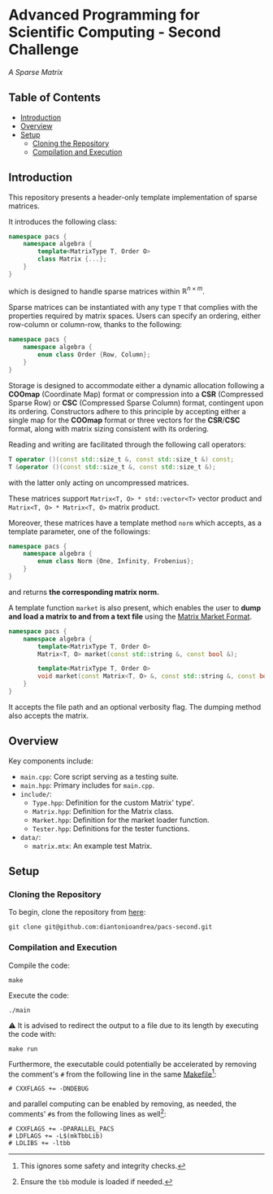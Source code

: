 # Advanced Programming for Scientific Computing - Second Challenge

_A Sparse Matrix_

## Table of Contents

- [Introduction](#introduction)
- [Overview](#overview)
- [Setup](#setup)
    - [Cloning the Repository](#cloning-the-repository)
    - [Compilation and Execution](#compilation-and-execution)

## Introduction

This repository presents a header-only template implementation of sparse matrices.

It introduces the following class:

```cpp
namespace pacs {
    namespace algebra {
        template<MatrixType T, Order O>
        class Matrix {...};
    }
}
```

which is designed to handle sparse matrices within $\mathbb{R}^{n \times m}$.

Sparse matrices can be instantiated with any type `T` that complies with the properties required by matrix spaces. Users can specify an ordering, either row-column or column-row, thanks to the following:

```cpp
namespace pacs {
    namespace algebra {
        enum class Order {Row, Column};
    }
}
```

Storage is designed to accommodate either a dynamic allocation following a **COOmap** (Coordinate Map) format or compression into a **CSR** (Compressed Sparse Row) or **CSC** (Compressed Sparse Column) format, contingent upon its ordering. Constructors adhere to this principle by accepting either a single map for the **COOmap** format or three vectors for the **CSR**/**CSC** format, along with matrix sizing consistent with its ordering.

Reading and writing are facilitated through the following call operators:

```cpp
T operator ()(const std::size_t &, const std::size_t &) const;
T &operator ()(const std::size_t &, const std::size_t &);
```

with the latter only acting on uncompressed matrices.

These matrices support `Matrix<T, O> * std::vector<T>` vector product and `Matrix<T, O> * Matrix<T, O>` matrix product.

Moreover, these matrices have a template method `norm` which accepts, as a template parameter, one of the followings:

```cpp
namespace pacs {
    namespace algebra {
        enum class Norm {One, Infinity, Frobenius};
    }
}
```

and returns **the corresponding matrix norm.**

A template function `market` is also present, which enables the user to **dump and load a matrix to and from a text file** using the [Matrix Market Format](https://math.nist.gov/MatrixMarket/).

```cpp
namespace pacs {
    namespace algebra {
        template<MatrixType T, Order O>
        Matrix<T, O> market(const std::string &, const bool &);

        template<MatrixType T, Order O>
        void market(const Matrix<T, O> &, const std::string &, const bool &);
    }
}
```

It accepts the file path and an optional verbosity flag. The dumping method also accepts the matrix.

## Overview

Key components include:

- `main.cpp`: Core script serving as a testing suite.
- `main.hpp`: Primary includes for `main.cpp`.
- `include/`:
    - `Type.hpp`: Definition for the custom Matrix' type'.
    - `Matrix.hpp`: Definition for the Matrix class.
    - `Market.hpp`: Definition for the market loader function.
    - `Tester.hpp`: Definitions for the tester functions.
- `data/`:
    - `matrix.mtx`: An example test Matrix.

## Setup

### Cloning the Repository

To begin, clone the repository from [here](https://github.com/diantonioandrea/pacs-second):

    git clone git@github.com:diantonioandrea/pacs-second.git

### Compilation and Execution

Compile the code:

    make

Execute the code:

    ./main

:warning: It is advised to redirect the output to a file due to its length by executing the code with:

    make run

Furthermore, the executable could potentially be accelerated by removing the comment's `#` from the following line in the same [Makefile](./Makefile)[^1]:

[^1]: This ignores some safety and integrity checks.

``` make
# CXXFLAGS += -DNDEBUG
```

and parallel computing can be enabled by removing, as needed, the comments' `#`s from the following lines as well[^2]:

``` make
# CXXFLAGS += -DPARALLEL_PACS
# LDFLAGS += -L$(mkTbbLib)
# LDLIBS += -ltbb
```

[^2]: Ensure the `tbb` module is loaded if needed.